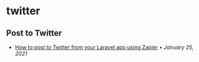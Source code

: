 # twitter

## Post to Twitter

- [How to post to Twitter from your Laravel app using Zapier](https://mattstauffer.com/blog/how-to-post-to-twitter-from-your-laravel-app-using-zapier/) &bull; *January 25, 2021*
